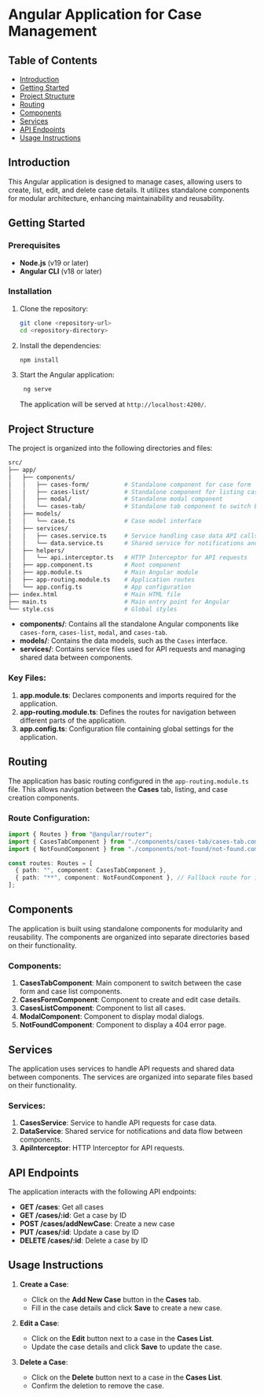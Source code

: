 # Angular Application for Case Management

## Table of Contents

- [Introduction](#introduction)
- [Getting Started](#getting-started)
- [Project Structure](#project-structure)
- [Routing](#routing)
- [Components](#components)
- [Services](#services)
- [API Endpoints](#api-endpoints)
- [Usage Instructions](#usage-instructions)

## Introduction

This Angular application is designed to manage cases, allowing users to create, list, edit, and delete case details. It utilizes standalone components for modular architecture, enhancing maintainability and reusability.

## Getting Started

### Prerequisites

- **Node.js** (v19 or later)
- **Angular CLI** (v18 or later)

### Installation

1. Clone the repository:

   ```bash
   git clone <repository-url>
   cd <repository-directory>
   ```

2. Install the dependencies:

   ```bash
   npm install
   ```

3. Start the Angular application:
   ```bash
    ng serve
   ```
   The application will be served at `http://localhost:4200/`.

## Project Structure

The project is organized into the following directories and files:

```bash
src/
├── app/
│   ├── components/
│   │   ├── cases-form/          # Standalone component for case form
│   │   ├── cases-list/          # Standalone component for listing cases
│   │   ├── modal/               # Standalone modal component
│   │   └── cases-tab/           # Standalone tab component to switch between form and list
│   ├── models/
│   │   └── case.ts              # Case model interface
│   ├── services/
│   │   ├── cases.service.ts     # Service handling case data API calls
│   │   └── data.service.ts      # Shared service for notifications and data flow
│   ├── helpers/
│   │   └── api.interceptor.ts   # HTTP Interceptor for API requests
│   ├── app.component.ts         # Root component
│   ├── app.module.ts            # Main Angular module
│   ├── app-routing.module.ts    # Application routes
│   └── app.config.ts            # App configuration
├── index.html                   # Main HTML file
├── main.ts                      # Main entry point for Angular
└── style.css                    # Global styles

```

- **components/**: Contains all the standalone Angular components like `cases-form`, `cases-list`, `modal`, and `cases-tab`.
- **models/**: Contains the data models, such as the `Cases` interface.
- **services/**: Contains service files used for API requests and managing shared data between components.

### Key Files:

1. **app.module.ts**: Declares components and imports required for the application.
2. **app-routing.module.ts**: Defines the routes for navigation between different parts of the application.
3. **app.config.ts**: Configuration file containing global settings for the application.

## Routing

The application has basic routing configured in the `app-routing.module.ts` file. This allows navigation between the **Cases** tab, listing, and case creation components.

### Route Configuration:

```typescript
import { Routes } from "@angular/router";
import { CasesTabComponent } from "./components/cases-tab/cases-tab.component";
import { NotFoundComponent } from "./components/not-found/not-found.component";

const routes: Routes = [
  { path: "", component: CasesTabComponent },
  { path: "**", component: NotFoundComponent }, // Fallback route for invalid URLs
];
```

## Components

The application is built using standalone components for modularity and reusability. The components are organized into separate directories based on their functionality.

### Components:

1. **CasesTabComponent**: Main component to switch between the case form and case list components.
2. **CasesFormComponent**: Component to create and edit case details.
3. **CasesListComponent**: Component to list all cases.
4. **ModalComponent**: Component to display modal dialogs.
5. **NotFoundComponent**: Component to display a 404 error page.

## Services

The application uses services to handle API requests and shared data between components. The services are organized into separate files based on their functionality.

### Services:

1. **CasesService**: Service to handle API requests for case data.
2. **DataService**: Shared service for notifications and data flow between components.
3. **ApiInterceptor**: HTTP Interceptor for API requests.

## API Endpoints

The application interacts with the following API endpoints:

- **GET /cases**: Get all cases
- **GET /cases/:id**: Get a case by ID
- **POST /cases/addNewCase**: Create a new case
- **PUT /cases/:id**: Update a case by ID
- **DELETE /cases/:id**: Delete a case by ID

## Usage Instructions

1. **Create a Case**:

   - Click on the **Add New Case** button in the **Cases** tab.
   - Fill in the case details and click **Save** to create a new case.

2. **Edit a Case**:

   - Click on the **Edit** button next to a case in the **Cases List**.
   - Update the case details and click **Save** to update the case.

3. **Delete a Case**:
   - Click on the **Delete** button next to a case in the **Cases List**.
   - Confirm the deletion to remove the case.
